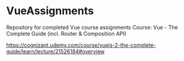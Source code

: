 # VueAssignments
Repository for completed Vue course assignments
Course: Vue - The Complete Guide (incl. Router & Composition API)

https://cognizant.udemy.com/course/vuejs-2-the-complete-guide/learn/lecture/21526184#overview
